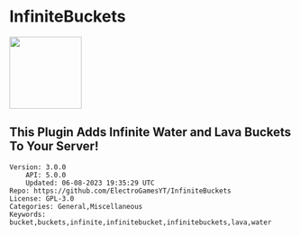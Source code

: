 # InfiniteBuckets
<img src="https://raw.githubusercontent.com/ElectroGamesYT/InfiniteBuckets/c874eadcf7e07c7f679113eab3d2b3ecd8b72662/icon.png" width="128" height="128" />

## This Plugin Adds Infinite Water and Lava Buckets To Your Server!
```properties
Version: 3.0.0
    API: 5.0.0
    Updated: 06-08-2023 19:35:29 UTC
Repo: https://github.com/ElectroGamesYT/InfiniteBuckets
License: GPL-3.0
Categories: General,Miscellaneous
Keywords: bucket,buckets,infinite,infinitebucket,infinitebuckets,lava,water
```
